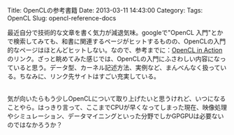 Title: OpenCLの参考書籍
Date: 2013-03-11 14:43:00
Category: 
Tags: OpenCL
Slug: opencl-reference-docs

最近自分で技術的な文章を書く気力が減退気味。googleで"OpenCL 入門"とかで検索してみても、和書に関連するページがヒットするものの、OpenCLの入門的なページはほとんどヒットしない。なので、参考までに：<a href="http://it-ebooks.info/book/1620/">OpenCL in Action</a>のリンク。ざっと眺めてみた感じでは、OpenCLの入門にふさわしい内容になっていると思う。データ型、カーネル記述方法、実例など、まんべんなく扱っている。ちなみに、リンク先サイトはすごい充実している。<div><br /></div><div>気が向いたらもう少しOpenCLについて取り上げたいと思うけれど、いつになることやら。はっきり言って、ここまでCPUが早くなってしまった現在、映像処理やシミュレーション、データマイニングといった分野でしかGPGPUは必要ないのではなかろうか？</div>
